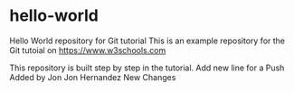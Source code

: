# hello-world
Hello World repository for Git tutorial
This is an example repository for the Git tutoial on https://www.w3schools.com

This repository is built step by step in the tutorial.
Add new line for a Push
Added by Jon Jon Hernandez
New Changes
